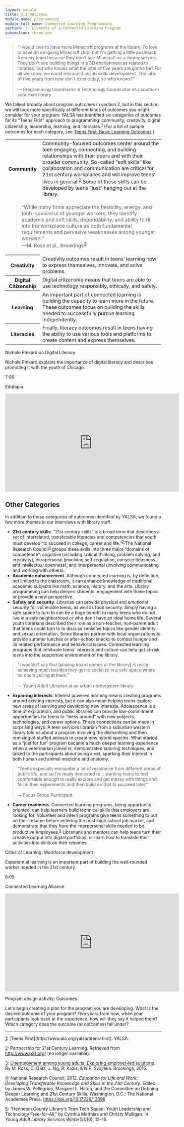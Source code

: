 ```yaml
---
layout: module
title: 3.1 Outcomes
module_name: programming
module_full_name: Connected Learning Programming
section: 3. Elements of a Connected Learning Program
subsection: three-one
---
```

<!-- Quote from INTS_031 -->

> “I would love to have more Minecraft programs at the library, I'd love to have an on-going Minecraft club, but I'm getting a little pushback from my team because they don't see Minecraft as a library service. They don't see building things in a 3D environment as related to libraries, but who knows what the jobs of five years are gonna be? For all we know, we could rebrand it as job skills development. The jobs of five years from now don't exist today, so who knows?”<br/><br/>— Programming Coordinator & Technology Coordinator at a southern suburban library 

We talked broadly about program outcomes in section 2, but in this section we will look more specifically at different kinds of outcomes you might consider for your program. YALSA has identified six categories of outcomes for its “Teens First” approach to programming: community, creativity, digital citizenship, leadership, learning, and literacies.<sup><a name="1A" href="#1">1</a></sup> (For a list of sample outcomes for each category, see [Teens First: Basic Learning Outcomes](http://www.ala.org/yalsa/sites/ala.org.yalsa/files/content/Teens%20First_%20Basic%20Learning%20Outcomes%20Guide.pdf).) 


<table class="colorful-th">
	<tr><th>Community</th><td>
Community-focused outcomes center around the teen engaging, connecting, and building relationships with their peers and with their broader community.  So-called “soft skills” like collaboration and communication are critical for 21st century workplaces and will improve teens’ lives in general.<sup><a name="2A" href="#2">2</a></sup> Some of these skills can be developed by teens “just” hanging out at the library. 
</td></tr>
<tr><td colspan="2">
<blockquote>“While many firms appreciate the flexibility, energy, and tech-savviness of younger workers, they identify academic and soft skills, dependability, and ability to fit into the workplace culture as both fundamental requirements and pervasive weaknesses among younger workers.”<br/>—M. Ross et al., Brookings<sup><a name="3A" href="#3">3</a></sup></blockquote></td></tr>
<tr><th>Creativity</th><td>Creativity outcomes result in teens’ learning how to express themselves, innovate, and solve problems. </td></tr>
<tr><th>Digital Citizenship</th><td>Digital citizenship means that teens are able to use technology responsibly, ethically, and safely.</td></tr>
<tr><th>Learning</th><td>
An important part of connected learning is building the capacity to learn more in the future. These outcomes focus on building the skills needed to successfully pursue learning independently. 
</td></tr>
<tr><th>Literacies</th><td>
Finally, literacy outcomes result in teens having the ability to use various tools and platforms to create content and express themselves.</td></tr>
</table>


<div class="case_study_box">
	<p class="box-title">Nichole Pinkard on Digital Literacy </p>

 <p>Nichole Pinkard explains the importance of digital literacy and describes promoting it with the youth of Chicago.</p>

<p class="videotime">7:06</p><p class="source">Edutopia</p>

<div class="video">
<iframe width="560" height="315" src="https://www.youtube.com/embed/Aya43MnWTxQ" frameborder="0" allow="autoplay; encrypted-media" allowfullscreen></iframe>
</div>

</div>

## Other Categories

In addition to these categories of outcomes identified by YALSA, we found a few more themes in our interviews with library staff. 


<ul>
	<li><b>21st century skills</b>. “21st century skills” is a broad term that describes a set of interrelated, transferable literacies and competencies that youth must develop “to succeed in college, career and life.”<sup><a name="2A" href="#2">2</a></sup> The National Research Council<sup><a name="4A" href="#4">4</a></sup> groups these skills into three major “domains of competence”: cognitive (including critical thinking, problem solving, and creativity), intrapersonal (involving self-regulation, conscientiousness, and intellectual openness), and interpersonal (involving communicating and working with others). </li>
	<li><b>Academic enhancement</b>. Although connected learning is, by definition, not limited to the classroom, it can enhance knowledge of traditional academic subjects like math, science, history, and the arts. Library programming can help deepen students’ engagement with these topics or provide a new perspective. </li>
	<li><b>Safety and security</b>. Libraries can provide physical and emotional security for vulnerable teens, as well as food security. Simply having a safe space to turn to can be a huge benefit to many teens who do not live in a safe neighborhood or who don’t have an ideal home life. Several youth librarians described their role as a non-teacher, non-parent adult that teens could turn to to discuss sensitive topics like gender identity and sexual orientation. Some libraries partner with local organizations to provide summer lunches or after-school snacks to combat hunger and its related performance and behavioral issues. Connected learning programs that celebrate teens’ interests and culture can help get at-risk teens into the supportive environment of the library.</li>
</ul>

> "I wouldn't say that [playing board games at the library] is really achieving much besides they get to socialize in a safe space where no one's yelling at them.”<br/><br/>— Young Adult Librarian at an urban northeastern library

<ul>
	<li><b>Exploring interests</b>. Interest powered learning means creating programs around existing interests, but it can also mean helping teens explore new areas of learning and developing new interests. Adolescence is a time of exploration, and public libraries can provide low-commitment opportunities for teens to “mess around” with new subjects, technologies, and career options. These connections can be made in surprising ways. A teen services librarian from a suburban western library told us about a program involving the dismantling and then remixing of stuffed animals to create new hybrid species. What started as a “just for fun” program became a much deeper learning experience when a veterinarian joined in, demonstrated suturing techniques, and talked to the participants about being a vet, sparking their interest in both human and animal medicine and anatomy. </li>
</ul>

> “Teens especially encounter a lot of resistance from different areas of public life, and so I'm really dedicated to… wanting teens to feel comfortable enough to really explore and get messy with things and fail in their experiments and then build on that to succeed later.”<br/><br/>— Focus Group Participant

<ul>
	<li><b>Career readiness</b>. Connected learning programs, being opportunity oriented, can help learners build technical skills that employers are looking for. Volunteer and intern programs give teens something to put on their resume before entering the post-high school job market, and demonstrate that they have the interpersonal skills needed to be productive employees.<sup><a name="5A" href="#5">5</a></sup> Librarians and mentors can help teens turn their creative output into digital portfolios, or learn how to translate their activities into skills on their resumes. </li>
</ul><div class="case_study_box">
    <p class="box-title">Cities of Learning: Workforce development</p>
<p>Experiential learning is an important part of building the well-rounded worker needed in the 21st century.</p>
<p class="videotime">6:05</p><p class="source">Connected Learning Alliance</p>
<div class="video">
<iframe width="560" height="315" src="https://www.youtube.com/embed/yLIm2bKpUDI" frameborder="0" allow="autoplay; encrypted-media" allowfullscreen></iframe>
</div>
</div>

<div class="reflection">
    <p class="box-title">Program design activity: Outcomes</p>
    <p>Let's begin creating a plan for the program you are developing. What is the desired outcome of your program? Five years from now, when your participants look back at the experience, how will they say it helped them? Which category does the outcome (or outcomes) fall under?</p>
</div>


<hr/>
<a name="1" href="#1A">1</a>: [Teens First](http://www.ala.org/yalsa/teens-first). YALSA.

<a name="2" href="#2A">2</a>: Partnership for 21st Century Learning. Retrieved from http://www.p21.org/ (no longer available).

<a name="3" href="#3A">3</a>: [Unemployment among young adults: Exploring employer-led solutions](https://www.brookings.edu/research/unemployment-among-young-adults-exploring-employer-led-solutions/). By M. Ross, C. Gatz, J. Ng, R. Kazis, & N.P. Svajleka. Brookings, 2015.

<a name="4" href="#4A">4</a>: National Research Council, 2012. _Education for Life and Work: Developing Transferable Knowledge and Skills in the 21st Century_. Edited by James W. Pellegrino, Margaret L. Hilton, and the Committee on Defining Deeper Learning and 21st Century Skills. Washington, D.C.: The National Academies Press. https://doi.org/10.17226/13398

<a name="5" href="#5A">5</a>: “Hennepin County Library’s Teen Tech Squad: Youth Leadership and Technology Free-for-All," by Cynthia Matthias and Christy Mulligan. In  _Young Adult Library Services Winter_(2010), 13–16.
